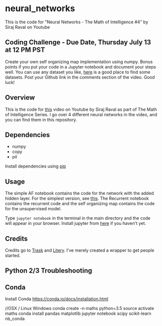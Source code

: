 # neural_networks
This is the code for "Neural Networks - The Math of Intelligence #4" by Siraj Raval on Youtube


## Coding Challenge - Due Date, Thursday July 13 at 12 PM PST

Create your own self organizing map implementation using numpy. Bonus points if you put your code in a Jupyter notebook and document your steps well. You can use any dataset you like, [here](https://archive.ics.uci.edu/ml/datasets.html?area=&att=&format=&numAtt=&numIns=&sort=nameUp&task=clu&type=&view=table) is a good place to find some datasets. Post your Github link in the comments section of the video. Good luck!

## Overview

This is the code for [this](https://youtu.be/ov_RkIJptwE) video on Youtube by Siraj Raval as part of The Math of Intelligence Series. I go over 4 different neural networks in the video, and you can find them in this repository.

## Dependencies

* numpy
* copy
* pil

Install dependencies using [pip](https://pip.pypa.io/en/stable/)

## Usage

The simple AF notebook contains the code for the network with the added hidden layer. For the simplest version, see [this](http://iamtrask.github.io/2015/07/12/basic-python-network/). The Recurrent notebook contains the recurrent code and the self organizing map contains the code for the unsupervised model.

Type `jupyter notebook` in the terminal in the main directory and the code will appear in your browser. Install jupyter from [here](http://jupyter.readthedocs.io/en/latest/install.html) if you haven't yet. 

## Credits

Credits go to [Trask](http://iamtrask.github.io/2015/07/12/basic-python-network/) and [Litery](https://github.com/Litery). I've merely created a wrapper to get people started. 

## Python 2/3 Troubleshooting 

## Conda
Install Conda https://conda.io/docs/installation.html

//OSX / Linux Windows
conda create -n maths python=3.5
source activate maths
conda install pandas matplotlib jupyter notebook scipy scikit-learn nb_conda  


